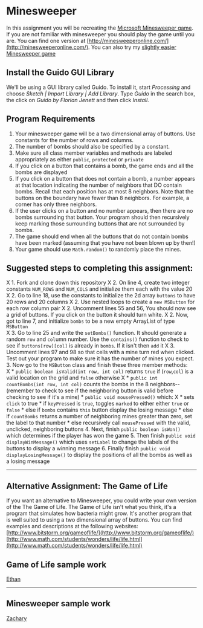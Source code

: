 Minesweeper
==================

In this assignment you will be recreating the [Microsoft Minesweeper game](http://en.wikipedia.org/wiki/Minesweeper_(video_game)). If you are not familiar with minesweeper you should play the game until you are. You can find one version at [http://minesweeperonline.com/](http://minesweeperonline.com/). You can also try my [slightly easier Minesweeper game](http://simart.github.io/MinesweeperFinished/)

Install the Guido GUI Library
--------------------------------
We'll be using a GUI library called Guido. To install it, start *Processing* and choose *Sketch | Import Library | Add Library*. Type *Guido* in the search box, the click on *Guido by Florian Jenett* and then click *Install*.

Program Requirements
--------------------
1. Your minesweeper game will be a two dimensional array of buttons. Use constants for the number of rows and columns.
2. The number of bombs should also be specified by a constant.
3. Make sure all class member variables and methods are labeled appropriately as either `public`, `protected` or `private`
4. If you click on a button that contains a bomb, the game ends and all the bombs are displayed
5. If you click on a button that does not contain a bomb, a number appears at that location indicating the number of neighbors that DO contain bombs. Recall that each position has at most 8 neighbors. Note that the buttons on the boundary have fewer than 8 neighbors. For example, a corner has only three neighbors.
6. If the user clicks on a button and no number appears, then there are no bombs surrounding that button. Your program should then recursively keep marking those surrounding buttons that are not surrounded by bombs.
7. The game should end when all the buttons that do not contain bombs have been marked (assuming that you have not been blown up by then!)
8. Your game should use `Math.random()` to randomly place the mines.


Suggested steps to completing this assignment:
----------------------------------------------
X 1. Fork and clone down this repository
X 2. On line 4, create two integer constants `NUM_ROWS` and `NUM_COLS` and initialize them each with the value 20  
X 2. Go to line 18, use the constants to initialize the 2d array `buttons` to have 20 rows and 20 columns
X 2. Use nested loops to create a `new MSButton` for each row column pair
X 2. Uncomment lines 55 and 56, You should now see a grid of buttons. If you click on the button it should turn white.
X 2. Now, got to line 7, and initialize `bombs` to be a new empty ArrayList of type `MSButton`  
X 3. Go to line 25 and write the `setBombs()` function. It should generate a random `row` and `col`umn number. Use the `contains()` function to check to see if  `buttons[row][col]` is already in `bombs`. If it isn't then `add` it
X 3. Uncomment lines 97 and 98 so that cells with a mine turn red when clicked. Test out your program to make sure it has the number of mines you expect.
3. Now go to the `MSButton` class and finish these three member methods:  
	X * `public boolean isValid(int row, int col)` returns `true` if (`row`,`col`) is a valid location on the grid and `false` otherwise
	X * `public int countBombs(int row, int col)` counts the bombs in the 8 neighbors--(remember to check to see if the neighboring button is valid before checking to see if it's a mine)
	* `public void mousePressed()` which:
		X * sets `click` to true
		* if `keyPressed` is `true`, toggles `marked` to either either `true` or `false`
		* else if `bombs` contains `this` button display the losing message
		* else if `countBombs` returns a number of neighboring mines greater than zero, set the label to that number
		* else recursively call `mousePressed` with the valid, unclicked, neighboring buttons 
4. Next, finish `public boolean isWon()` which determines if the player has won the game
5. Then finish `public void displayWinMessage()` which uses `setLabel` to change the labels of the buttons to display a winning message
6. Finally finish `public void displayLosingMessage()` to display the positions of all the bombs as well as a losing message



***
Alternative Assignment: The Game of Life
----------------------------------------
If you want an alternative to Minesweeper, you could write your own version of the The Game of Life. The Game of Life isn't what you think, it's a program that simulates how bacteria might grow. It's another program that is well suited to using a two dimensional array of buttons. You can find examples and descriptions at the following websites:
[http://www.bitstorm.org/gameoflife/](http://www.bitstorm.org/gameoflife/)   
[http://www.math.com/students/wonders/life/life.html](http://www.math.com/students/wonders/life/life.html)  

Game of Life sample work
------------------------
[Ethan](http://emdarcher.github.io/processing_GameOfLife_simulation/)   

***
Minesweeper sample work
-----------------------
[Zachary](http://zachooz.github.io/Minesweeper/)  
